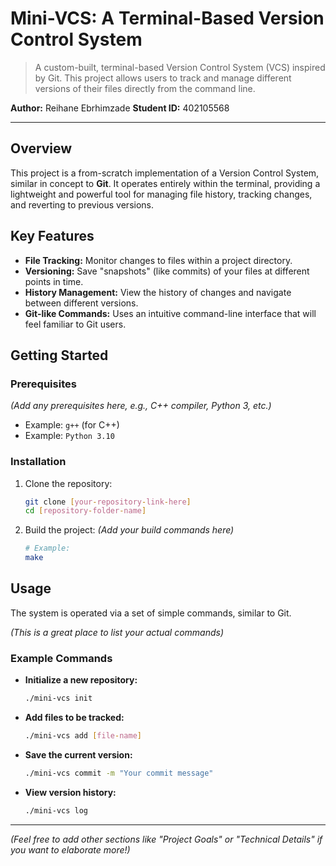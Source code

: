 # Mini-VCS: A Terminal-Based Version Control System

> A custom-built, terminal-based Version Control System (VCS) inspired by Git. This project allows users to track and manage different versions of their files directly from the command line.

**Author:** Reihane Ebrhimzade
**Student ID:** 402105568

---

## Overview

This project is a from-scratch implementation of a Version Control System, similar in concept to **Git**. It operates entirely within the terminal, providing a lightweight and powerful tool for managing file history, tracking changes, and reverting to previous versions.

## Key Features

* **File Tracking:** Monitor changes to files within a project directory.
* **Versioning:** Save "snapshots" (like commits) of your files at different points in time.
* **History Management:** View the history of changes and navigate between different versions.
* **Git-like Commands:** Uses an intuitive command-line interface that will feel familiar to Git users.

## Getting Started

### Prerequisites

*(Add any prerequisites here, e.g., C++ compiler, Python 3, etc.)*

* Example: `g++` (for C++)
* Example: `Python 3.10`

### Installation

1.  Clone the repository:
    ```bash
    git clone [your-repository-link-here]
    cd [repository-folder-name]
    ```
2.  Build the project:
    *(Add your build commands here)*
    ```bash
    # Example:
    make
    ```

## Usage

The system is operated via a set of simple commands, similar to Git.

*(This is a great place to list your actual commands)*

### Example Commands

* **Initialize a new repository:**
    ```bash
    ./mini-vcs init
    ```
* **Add files to be tracked:**
    ```bash
    ./mini-vcs add [file-name]
    ```
* **Save the current version:**
    ```bash
    ./mini-vcs commit -m "Your commit message"
    ```
* **View version history:**
    ```bash
    ./mini-vcs log
    ```

---

*(Feel free to add other sections like "Project Goals" or "Technical Details" if you want to elaborate more!)*
